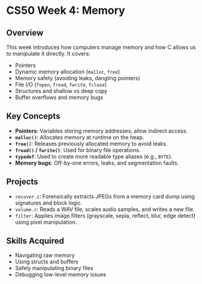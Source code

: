 # CS50 Week 4: Memory

## Overview

This week introduces how computers manage memory and how C allows us to manipulate it directly. It covers:

- Pointers
- Dynamic memory allocation (`malloc`, `free`)
- Memory safety (avoiding leaks, dangling pointers)
- File I/O (`fopen`, `fread`, `fwrite`, `fclose`)
- Structures and shallow vs deep copy
- Buffer overflows and memory bugs

## Key Concepts

- **Pointers**: Variables storing memory addresses; allow indirect access.
- **`malloc()`**: Allocates memory at runtime on the heap.
- **`free()`**: Releases previously allocated memory to avoid leaks.
- **`fread()` / `fwrite()`**: Used for binary file operations.
- **`typedef`**: Used to create more readable type aliases (e.g., `BYTE`).
- **Memory bugs**: Off-by-one errors, leaks, and segmentation faults.

## Projects

- `recover.c`: Forensically extracts JPEGs from a memory card dump using signatures and block logic.
- `volume.c`: Reads a WAV file, scales audio samples, and writes a new file.
- `filter`: Applies image filters (grayscale, sepia, reflect, blur, edge detect) using pixel manipulation.

## Skills Acquired

- Navigating raw memory
- Using structs and buffers
- Safely manipulating binary files
- Debugging low-level memory issues
